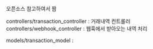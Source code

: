 오픈소스 참고하여서 짬

controllers/transaction_controller : 거래내역 컨트롤러
controllers/webhook_controller : 웹훅에서 받아오는 내역 처리

models/transaction_model : 